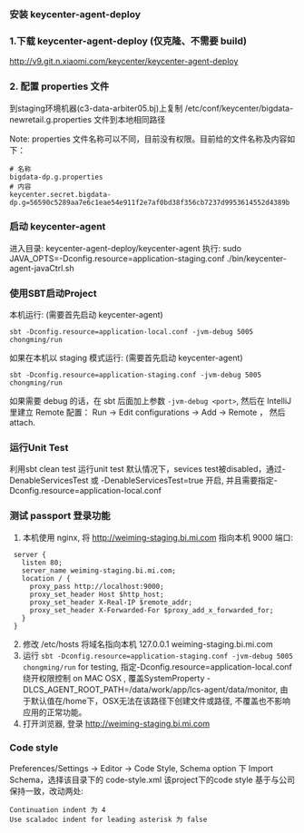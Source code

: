 ### 安装 keycenter-agent-deploy

### 1.下载 keycenter-agent-deploy (仅克隆、不需要 build)

http://v9.git.n.xiaomi.com/keycenter/keycenter-agent-deploy

### 2. 配置 properties 文件

到staging环境机器(c3-data-arbiter05.bj)上复制 /etc/conf/keycenter/bigdata-newretail.g.properties 文件到本地相同路径

Note: properties 文件名称可以不同，目前没有权限。目前给的文件名称及内容如下：

```properties
# 名称
bigdata-dp.g.properties
# 内容
keycenter.secret.bigdata-dp.g=56590c5289aa7e6c1eae54e911f2e7af0bd38f356cb7237d9953614552d4389b
```

### 启动 keycenter-agent

进入目录: keycenter-agent-deploy/keycenter-agent
执行: sudo JAVA_OPTS=-Dconfig.resource=application-staging.conf ./bin/keycenter-agent-javaCtrl.sh

### 使用SBT启动Project

本机运行: (需要首先启动 keycenter-agent)

    sbt -Dconfig.resource=application-local.conf -jvm-debug 5005 chongming/run

如果在本机以 staging 模式运行: (需要首先启动 keycenter-agent)

    sbt -Dconfig.resource=application-staging.conf -jvm-debug 5005 chongming/run

如果需要 debug 的话，在 sbt 后面加上参数 `-jvm-debug <port>`, 然后在 IntelliJ 里建立 Remote 配置：
Run -> Edit configurations -> Add -> Remote ， 然后 attach.

### 运行Unit Test

利用sbt clean test 运行unit test
默认情况下，sevices test被disabled，通过-DenableServicesTest 或 -DenableServicesTest=true 开启, 并且需要指定-Dconfig.resource=application-local.conf

### 测试 passport 登录功能

1. 本机使用 nginx, 将 http://weiming-staging.bi.mi.com 指向本机 9000 端口:

```
 server {
   listen 80;
   server_name weiming-staging.bi.mi.com;
   location / {
     proxy_pass http://localhost:9000;
     proxy_set_header Host $http_host;
     proxy_set_header X-Real-IP $remote_addr;
     proxy_set_header X-Forwarded-For $proxy_add_x_forwarded_for;
   }
 }
```

2. 修改 /etc/hosts 将域名指向本机
   127.0.0.1 weiming-staging.bi.mi.com
3. 运行 `sbt -Dconfig.resource=application-staging.conf -jvm-debug 5005 chongming/run`
   for testing, 指定-Dconfig.resource=application-local.conf绕开权限控制
   on MAC OSX , 覆盖SystemProperty -DLCS_AGENT_ROOT_PATH=/data/work/app/lcs-agent/data/monitor, 由于默认值在/home下，OSX无法在该路径下创建文件或路径, 不覆盖也不影响应用的正常功能。
4. 打开浏览器, 登录 http://weiming-staging.bi.mi.com

### Code style

Preferences/Settings -> Editor -> Code Style, Schema option 下 Import Schema，选择该目录下的 code-style.xml
该project下的code style 基于与公司保持一致，改动两处:

```
Continuation indent 为 4
Use scaladoc indent for leading asterisk 为 false
```
